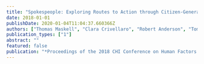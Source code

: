 ```yaml
---
title: "Spokespeople: Exploring Routes to Action through Citizen-Generated Data"
date: 2018-01-01
publishDate: 2020-01-04T11:04:37.660366Z
authors: ["Thomas Maskell", "Clara Crivellaro", "Robert Anderson", "Tom Nappey", "Vera Araújo-Soares", "Kyle Montague"]
publication_types: ["1"]
abstract: ""
featured: false
publication: "*Proceedings of the 2018 CHI Conference on Human Factors in Computing Systems*"
---
```


